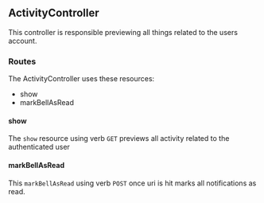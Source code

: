 ## ActivityController

This controller is responsible previewing all things related to the users account.

### Routes

The ActivityController uses these resources:

- show
- markBellAsRead

#### show

The `show` resource using verb `GET` previews all activity related to the authenticated user

#### markBellAsRead

This `markBellAsRead` using verb `POST` once uri is hit marks all notifications as read.